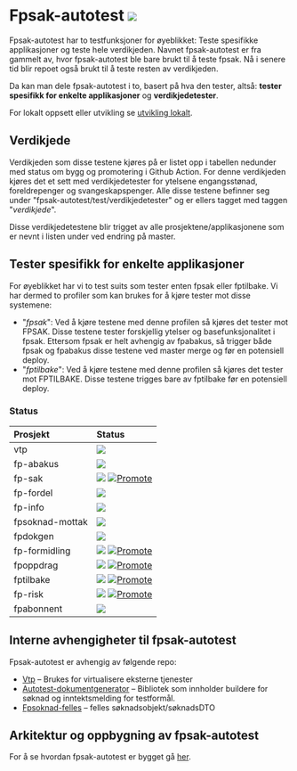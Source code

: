 # Fpsak-autotest [![](https://github.com/navikt/fpsak-autotest/actions/workflows/trigger.yml/badge.svg)](https://github.com/navikt/fpsak-autotest/actions/workflows/trigger.yml)
Fpsak-autotest har to testfunksjoner for øyeblikket: Teste spesifikke applikasjoner og teste hele verdikjeden. Navnet fpsak-autotest
er fra gammelt av, hvor fpsak-autotest ble bare brukt til å teste fpsak. Nå i senere tid blir repoet også brukt til å teste resten av verdikjeden.

Da kan man dele fpsak-autotest i to, basert på hva den tester, altså: **tester spesifikk for enkelte applikasjoner** og **verdikjedetester**.

For lokalt oppsett eller utvikling se [utvikling lokalt](docs/utvikleroppsett/README.md).

## Verdikjede 
Verdikjeden som disse testene kjøres på er listet opp i tabellen nedunder med status om bygg og promotering i Github Action. 
For denne verdikjeden kjøres det et sett med verdikjedetester for ytelsene engangsstønad, foreldrepenger og svangeskapspenger. 
Alle disse testene befinner seg under "fpsak-autotest/test/verdikjedetester" og er ellers tagget med taggen "_verdikjede_".

Disse verdikjedetestene blir trigget av alle prosjektene/applikasjonene som er nevnt i listen under ved endring på master.

## Tester spesifikk for enkelte applikasjoner
For øyeblikket har vi to test suits som tester enten fpsak eller fptilbake. Vi har dermed to profiler som kan brukes for å kjøre tester mot disse systemene:

* "_fpsak_": Ved å kjøre testene med denne profilen så kjøres det tester mot FPSAK. Disse testene tester forskjellig ytelser og basefunksjonalitet i fpsak. Ettersom fpsak er helt avhengig av fpabakus, så trigger både fpsak og fpabakus disse testene ved master merge og før en potensiell deploy.
* "_fptilbake_": Ved å kjøre testene med denne profilen så kjøres det tester mot FPTILBAKE. Disse testene trigges bare av fptilbake før en potensiell deploy. 


### Status
| Prosjekt        | Status                                                                 |
|:----------------|:-----------------------------------------------------------------------|
| vtp             | [![](https://github.com/navikt/vtp/workflows/Bygg%20og%20deploy/badge.svg)](https://github.com/navikt/vtp/actions?query=workflow%3A%22Bygg+og+deploy%22) |
| fp-abakus       | [![](https://github.com/navikt/fp-abakus/workflows/Bygg%20og%20deploy/badge.svg)](https://github.com/navikt/fp-abakus/actions?query=workflow%3A%22Bygg+og+deploy%22) |
| fp-sak          | [![](https://github.com/navikt/fp-sak/workflows/Bygg%20og%20deploy/badge.svg)](https://github.com/navikt/fp-sak/actions?query=workflow%3A%22Bygg+og+deploy%22) [![Promote](https://github.com/navikt/fp-sak/workflows/Promote/badge.svg)](https://github.com/navikt/fp-sak/actions?query=workflow%3APromote) |
| fp-fordel       | [![](https://github.com/navikt/fpfordel/actions/workflows/build.yml/badge.svg)](https://github.com/navikt/fpfordel/actions/workflows/build.yml) |
| fp-info         | [![](https://github.com/navikt/fpinfo/actions/workflows/build.yml/badge.svg)](https://github.com/navikt/fpinfo/actions/workflows/build.yml) |
| fpsoknad-mottak | [![](https://github.com/navikt/fpsoknad-mottak/actions/workflows/build.yml/badge.svg)](https://github.com/navikt/fpsoknad-mottak/actions/workflows/build.yml) |
| fpdokgen        | [![](https://github.com/navikt/fp-dokgen/actions/workflows/build.yml/badge.svg)](https://github.com/navikt/fp-dokgen/actions/workflows/build.yml) |
| fp-formidling   | [![](https://github.com/navikt/fp-formidling/workflows/Bygg%20og%20deploy/badge.svg)](https://github.com/navikt/fp-formidling/actions?query=workflow%3A%22Bygg+og+deploy%22) [![Promote](https://github.com/navikt/fp-formidling/workflows/Promote/badge.svg)](https://github.com/navikt/fp-formidling/actions?query=workflow%3APromote) |
| fpoppdrag       | [![](https://github.com/navikt/fpoppdrag/workflows/Bygg%20og%20deploy/badge.svg)](https://github.com/navikt/fpoppdrag/actions?query=workflow%3A%22Bygg+og+deploy%22) [![Promote](https://github.com/navikt/fpoppdrag/workflows/Promote/badge.svg)](https://github.com/navikt/fpoppdrag/actions?query=workflow%3APromote) |
| fptilbake       | [![](https://github.com/navikt/fptilbake/workflows/Bygg%20og%20deploy%20Fptilbake/badge.svg)](https://github.com/navikt/fptilbake/actions?query=workflow%3A%22Bygg+og+deploy+Fptilbake%22) [![Promote](https://github.com/navikt/fptilbake/workflows/Promote/badge.svg)](https://github.com/navikt/fptilbake/actions?query=workflow%3APromote) |
| fp-risk         | [![](https://github.com/navikt/fp-risk/workflows/Bygg%20og%20deploy/badge.svg)](https://github.com/navikt/fp-risk/actions?query=workflow%3A%22Bygg+og+deploy%22) [![Promote](https://github.com/navikt/fp-risk/workflows/Promote/badge.svg)](https://github.com/navikt/fp-risk/actions?query=workflow%3APromote) |
| fpabonnent         | [![](https://github.com/navikt/fpabonnent/actions/workflows/build.yml/badge.svg)](https://github.com/navikt/fpabonnent/actions/workflows/build.yml) |

## Interne avhengigheter til fpsak-autotest
Fpsak-autotest er avhengig av følgende repo:
* [Vtp](https://github.com/navikt/vtp) – Brukes for virtualisere eksterne tjenester
* [Autotest-dokumentgenerator](https://github.com/navikt/autotest-dokumentgenerator) – Bibliotek som innholder buildere for søknad og inntektsmelding for testformål.
* [Fpsoknad-felles](https://github.com/navikt/fpsoknad-felles) – felles søknadsobjekt/søknadsDTO


## Arkitektur og oppbygning av fpsak-autotest
For å se hvordan fpsak-autotest er bygget gå [her](docs/arkitektur.md).

